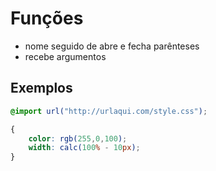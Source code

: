 # Funções

* nome seguido de abre e fecha parênteses
* recebe argumentos

## Exemplos

``` css
@import url("http://urlaqui.com/style.css");

{
    color: rgb(255,0,100);
    width: calc(100% - 10px);
}

```